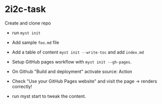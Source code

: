 # 2i2c-task


Create and clone repo

* run `myst init`
* Add sample `foo.md` file
* Add a table of content `myst init --write-toc` and add `index.md`
* Setup GitHub pages workflow with `myst init --gh-pages`.
* On Github "Build and deployment" activate source: Action
* Check "Use your GitHub Pages website" and visit the page -> renders correctly!

* run myst start to tweak the content.